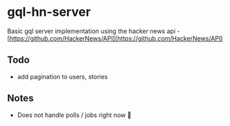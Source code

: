 # gql-hn-server
Basic gql server implementation using the hacker news api - [https://github.com/HackerNews/API](https://github.com/HackerNews/API)

## Todo
- add pagination to users, stories

## Notes
- Does not handle polls / jobs right now 🤷
